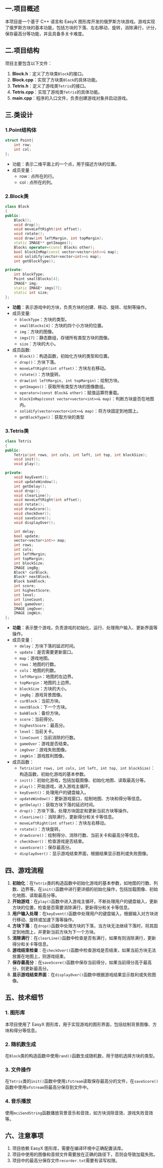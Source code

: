 ## 一.项目概述

本项目是一个基于 C++ 语言和 EasyX 图形库开发的俄罗斯方块游戏。游戏实现了俄罗斯方块的基本功能，包括方块的下落、左右移动、旋转，消除满行，计分，保存最高分等功能，并且具备多关卡难度。

## 二.项目结构

项目主要包含以下文件：

1. **Block.h**：定义了方块类`Block`的接口。
2. **Block.cpp**：实现了方块类`Block`的具体功能。
3. **Tetris.h**：定义了游戏类`Tetris`的接口。
4. **Tetris.cpp**：实现了游戏类`Tetris`的具体功能。
5. **main.cpp**：程序的入口文件，负责创建游戏对象并启动游戏。

## 三.类设计

### 1.Point结构体

```cpp
struct Point{
    int row;
    int col;
};
```

- 功能：表示二维平面上的一个点，用于描述方块的位置。
- 成员变量：
  -   row : 点所在的行。
  -   col : 点所在的列。

### 2.Block类

```cpp
class Block
{
public:
    Block();
    void drop();
    void moveLeftRight(int offset);
    void rotate();
    void draw(int leftMargin, int topMargin);
    static IMAGE** getImages();
    Block& operator=(const Block& other);
    bool blockInMap(const vector<vector<int>>& map);
    void solidify(vector<vector<int>>& map);
    int getBlockType();

private:
    int blockType;
    Point smallBlocks[4];
    IMAGE* img;
    static IMAGE* imgs[7];
    static int size;
};
```

- **功能**：表示游戏中的方块，负责方块的创建、移动、旋转、绘制等操作。
- 成员变量:
  - `blockType`：方块的类型。
  - `smallBlocks[4]`：方块的四个小方块的位置。
  - `img`：方块的图像。
  - `imgs[7]`：静态数组，存储所有类型方块的图像。
  - `size`：方块的大小。
- 成员函数:
  - `Block()`：构造函数，初始化方块的类型和位置。
  - `drop()`：方块下落。
  - `moveLeftRight(int offset)`：方块左右移动。
  - `rotate()`：方块旋转。
  - `draw(int leftMargin, int topMargin)`：绘制方块。
  - `getImages()`：获取所有类型方块的图像数组。
  - `operator=(const Block& other)`：赋值运算符重载。
  - `blockInMap(const vector<vector<int>>& map)`：判断方块是否在地图内。
  - `solidify(vector<vector<int>>& map)`：将方块固定到地图上。
  - `getBlockType()`：获取方块的类型

### 3.Tetris类

```cpp
class Tetris
{
public:
    Tetris(int rows, int cols, int left, int top, int blockSize);
    void init();
    void play();

private:
    void keyEvent();
    void updateWindow();
    int getDelay();
    void drop();
    void clearLine();
    void moveLeftRight(int offset);
    void rotate();
    void drawScore();
    void checkOver();
    void saveScore();
    void displayOver();

    int delay;
    bool update;
    vector<vector<int>> map;
    int rows;
    int cols;
    int leftMargin;
    int topMargin;
    int blockSize;
    IMAGE imgBg;
    Block* curBlock;
    Block* nextBlock;
    Block bakBlock;
    int score;
    int highestScore;
    int level;
    int lineCount;
    bool gameOver;
    IMAGE imgOver;
    IMAGE imgWin;
};
```

- **功能**：表示整个游戏，负责游戏的初始化、运行、处理用户输入、更新界面等操作。
- 成员变量：
  - `delay`：方块下落的延迟时间。
  - `update`：是否需要更新窗口。
  - `map`：游戏地图。
  - `rows`：地图的行数。
  - `cols`：地图的列数。
  - `leftMargin`：地图的左边界。
  - `topMargin`：地图的上边界。
  - `blockSize`：方块的大小。
  - `imgBg`：游戏背景图像。
  - `curBlock`：当前方块。
  - `nextBlock`：下一个方块。
  - `bakBlock`：备份方块。
  - `score`：当前得分。
  - `highestScore`：最高分。
  - `level`：当前关卡。
  - `lineCount`：当前消除的行数。
  - `gameOver`：游戏是否结束。
  - `imgOver`：游戏失败图像。
  - `imgWin`：游戏胜利图像。
- 成员函数：
  - `Tetris(int rows, int cols, int left, int top, int blockSize)`：构造函数，初始化游戏的基本参数。
  - `init()`：初始化游戏，包括加载图像、初始化地图、读取最高分等。
  - `play()`：开始游戏，进入游戏主循环。
  - `keyEvent()`：处理用户的键盘输入。
  - `updateWindow()`：更新游戏窗口，绘制地图、方块和得分等信息。
  - `getDelay()`：获取方块下落的延迟时间。
  - `drop()`：方块下落，处理方块固定和更新当前方块等操作。
  - `clearLine()`：消除满行，更新得分和关卡等信息。
  - `moveLeftRight(int offset)`：方块左右移动。
  - `rotate()`：方块旋转。
  - `drawScore()`：绘制得分、消除行数、当前关卡和最高分等信息。
  - `checkOver()`：检查游戏是否结束。
  - `saveScore()`：保存最高分。
  - `displayOver()`：显示游戏结束界面，根据结果显示胜利或失败图像。

## 四、游戏流程

1. **初始化**：在`Tetris`类的构造函数中初始化游戏的基本参数，如地图的行数、列数、边界等。在`init()`函数中进行更详细的初始化操作，包括加载图像、初始化地图、读取最高分等。
2. **开始游戏**：在`play()`函数中进入游戏主循环，不断处理用户的键盘输入，更新方块的位置，检查是否需要消除满行，更新得分和关卡等信息。
3. **用户输入处理**：在`keyEvent()`函数中处理用户的键盘输入，根据输入对方块进行移动、旋转或加速下落等操作。
4. **方块下落**：在`drop()`函数中处理方块的下落，当方块无法继续下落时，将其固定到地图上，并更新当前方块为下一个方块。
5. **消除满行**：在`clearLine()`函数中检查是否有满行，如果有则消除满行，更新得分和关卡等信息。
6. **游戏结束检查**：在`checkOver()`函数中检查游戏是否结束，如果当前方块无法放置在地图上，则游戏结束。
7. **保存最高分**：在`saveScore()`函数中保存当前得分，如果当前得分高于最高分，则更新最高分。
8. **显示游戏结束界面**：在`displayOver()`函数中根据游戏结果显示胜利或失败图像。

## 五、技术细节

### 1. 图形库

本项目使用了 EasyX 图形库，用于实现游戏的图形界面，包括绘制背景图像、方块和得分等信息。

### 2. 随机数生成

在`Block`类的构造函数中使用`rand()`函数生成随机数，用于随机选择方块的类型。

### 3. 文件操作

在`Tetris`类的`init()`函数中使用`ifstream`读取保存最高分的文件，在`saveScore()`函数中使用`ofstream`将最高分保存到文件中。

### 4. 音乐播放

使用`mciSendString`函数播放背景音乐和音效，如方块消除音效、游戏失败音效等。

## 六、注意事项

1. 项目依赖 EasyX 图形库，需要在编译环境中正确配置该库。
2. 项目中使用的图像和音频文件需要放在正确的路径下，否则会导致加载失败。
3. 项目中的最高分保存文件`recorder.txt`需要有读写权限。
